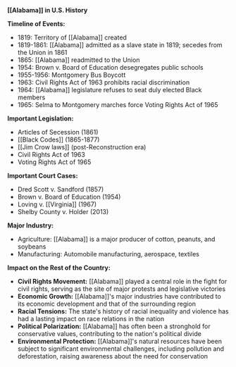 **[[Alabama]] in U.S. History**

**Timeline of Events:**

* 1819: Territory of [[Alabama]] created
* 1819-1861: [[Alabama]] admitted as a slave state in 1819; secedes from the Union in 1861
* 1865: [[Alabama]] readmitted to the Union
* 1954: Brown v. Board of Education desegregates public schools
* 1955-1956: Montgomery Bus Boycott
* 1963: Civil Rights Act of 1963 prohibits racial discrimination
* 1964: [[Alabama]] legislature refuses to seat duly elected Black members
* 1965: Selma to Montgomery marches force Voting Rights Act of 1965

**Important Legislation:**

* Articles of Secession (1861)
* [[Black Codes]] (1865-1877)
* [[Jim Crow laws]] (post-Reconstruction era)
* Civil Rights Act of 1963
* Voting Rights Act of 1965

**Important Court Cases:**

* Dred Scott v. Sandford (1857)
* Brown v. Board of Education (1954)
* Loving v. [[Virginia]] (1967)
* Shelby County v. Holder (2013)

**Major Industry:**

* Agriculture: [[Alabama]] is a major producer of cotton, peanuts, and soybeans
* Manufacturing: Automobile manufacturing, aerospace, textiles

**Impact on the Rest of the Country:**

* **Civil Rights Movement:** [[Alabama]] played a central role in the fight for civil rights, serving as the site of major protests and legislative victories
* **Economic Growth:** [[Alabama]]'s major industries have contributed to its economic development and that of the surrounding region
* **Racial Tensions:** The state's history of racial inequality and violence has had a lasting impact on race relations in the nation
* **Political Polarization:** [[Alabama]] has often been a stronghold for conservative values, contributing to the nation's political divide
* **Environmental Protection:** [[Alabama]]'s natural resources have been subject to significant environmental challenges, including pollution and deforestation, raising awareness about the need for conservation